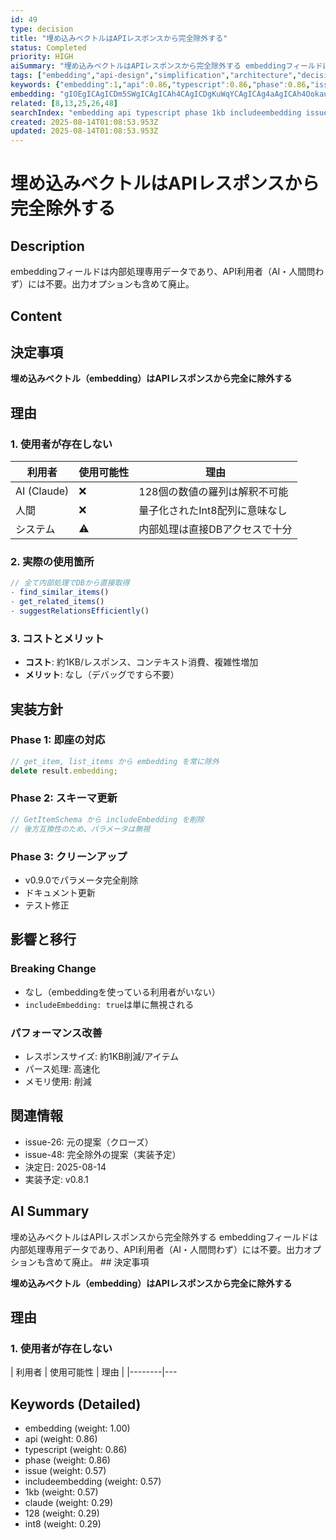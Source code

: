 ```yaml
---
id: 49
type: decision
title: "埋め込みベクトルはAPIレスポンスから完全除外する"
status: Completed
priority: HIGH
aiSummary: "埋め込みベクトルはAPIレスポンスから完全除外する embeddingフィールドは内部処理専用データであり、API利用者（AI・人間問わず）には不要。出力オプションも含めて廃止。 ## 決定事項\n\n**埋め込みベクトル（embedding）はAPIレスポンスから完全に除外する**\n\n## 理由\n\n### 1. 使用者が存在しない\n| 利用者 | 使用可能性 | 理由 |\n|--------|---"
tags: ["embedding","api-design","simplification","architecture","decision"]
keywords: {"embedding":1,"api":0.86,"typescript":0.86,"phase":0.86,"issue":0.57}
embedding: "gIOEgICAgICDm5SWgICAgICAh4CAgICDgKuWqYCAgICAg4aAgICAh4OokauAgICAgIuDgICAgISLqYeagICAgICPgICAgICHhZuAhYCAgICAjICAgICAhoySg4CAgICAgI+AgICAgIOPhI6PgICAgICKgYCAgICAioiWg4CAgIA="
related: [8,13,25,26,48]
searchIndex: "embedding api typescript phase 1kb includeembedding issue claude 128 int8"
created: 2025-08-14T01:08:53.953Z
updated: 2025-08-14T01:08:53.953Z
---
```


# 埋め込みベクトルはAPIレスポンスから完全除外する

## Description

embeddingフィールドは内部処理専用データであり、API利用者（AI・人間問わず）には不要。出力オプションも含めて廃止。

## Content

## 決定事項

**埋め込みベクトル（embedding）はAPIレスポンスから完全に除外する**

## 理由

### 1. 使用者が存在しない
| 利用者 | 使用可能性 | 理由 |
|--------|------------|------|
| AI (Claude) | ❌ | 128個の数値の羅列は解釈不可能 |
| 人間 | ❌ | 量子化されたInt8配列に意味なし |
| システム | ⚠️ | 内部処理は直接DBアクセスで十分 |

### 2. 実際の使用箇所
```typescript
// 全て内部処理でDBから直接取得
- find_similar_items()
- get_related_items()  
- suggestRelationsEfficiently()
```

### 3. コストとメリット
- **コスト**: 約1KB/レスポンス、コンテキスト消費、複雑性増加
- **メリット**: なし（デバッグですら不要）

## 実装方針

### Phase 1: 即座の対応
```typescript
// get_item, list_items から embedding を常に除外
delete result.embedding;
```

### Phase 2: スキーマ更新
```typescript
// GetItemSchema から includeEmbedding を削除
// 後方互換性のため、パラメータは無視
```

### Phase 3: クリーンアップ
- v0.9.0でパラメータ完全削除
- ドキュメント更新
- テスト修正

## 影響と移行

### Breaking Change
- なし（embeddingを使っている利用者がいない）
- `includeEmbedding: true`は単に無視される

### パフォーマンス改善
- レスポンスサイズ: 約1KB削減/アイテム
- パース処理: 高速化
- メモリ使用: 削減

## 関連情報
- issue-26: 元の提案（クローズ）
- issue-48: 完全除外の提案（実装予定）
- 決定日: 2025-08-14
- 実装予定: v0.8.1

## AI Summary

埋め込みベクトルはAPIレスポンスから完全除外する embeddingフィールドは内部処理専用データであり、API利用者（AI・人間問わず）には不要。出力オプションも含めて廃止。 ## 決定事項

**埋め込みベクトル（embedding）はAPIレスポンスから完全に除外する**

## 理由

### 1. 使用者が存在しない
| 利用者 | 使用可能性 | 理由 |
|--------|---

## Keywords (Detailed)

- embedding (weight: 1.00)
- api (weight: 0.86)
- typescript (weight: 0.86)
- phase (weight: 0.86)
- issue (weight: 0.57)
- includeembedding (weight: 0.57)
- 1kb (weight: 0.57)
- claude (weight: 0.29)
- 128 (weight: 0.29)
- int8 (weight: 0.29)

